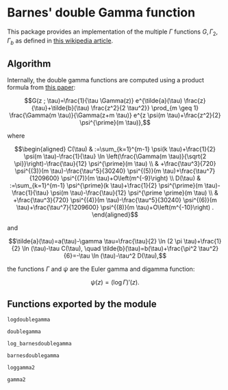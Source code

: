 # Barnes' double Gamma function

This package provides an implementation of the multiple $\Gamma$ functions $G, \Gamma_2, \Gamma_b$ as defined in
[this wikipedia article](https://en.wikipedia.org/wiki/Multiple_gamma_function).

## Algorithm

Internally, the double gamma functions are computed using a product formula from [this paper](https://arxiv.org/abs/2208.13876v1):

$$G(z ; \tau)=\frac{1}{\tau \Gamma(z)} e^{\tilde{a}(\tau) \frac{z}{\tau}+\tilde{b}(\tau) \frac{z^2}{2 \tau^2}} \prod_{m \geq 1} \frac{\Gamma(m \tau)}{\Gamma(z+m \tau)} e^{z \psi(m \tau)+\frac{z^2}{2} \psi^{\prime}(m \tau)},$$

where

$$\begin{aligned}
C(\tau) & :=\sum_{k=1}^{m-1} \psi(k \tau)+\frac{1}{2} \psi(m \tau)-\frac{1}{\tau} \ln \left(\frac{\Gamma(m \tau)}{\sqrt{2 \pi}}\right)-\frac{\tau}{12} \psi^{\prime}(m \tau) \\
& +\frac{\tau^3}{720} \psi^{(3)}(m \tau)-\frac{\tau^5}{30240} \psi^{(5)}(m \tau)+\frac{\tau^7}{1209600} \psi^{(7)}(m \tau)+O\left(m^{-9}\right) \\
D(\tau) & :=\sum_{k=1}^{m-1} \psi^{\prime}(k \tau)+\frac{1}{2} \psi^{\prime}(m \tau)-\frac{1}{\tau} \psi(m \tau)-\frac{\tau}{12} \psi^{\prime \prime}(m \tau) \\
& +\frac{\tau^3}{720} \psi^{(4)}(m \tau)-\frac{\tau^5}{30240} \psi^{(6)}(m \tau)+\frac{\tau^7}{1209600} \psi^{(8)}(m \tau)+O\left(m^{-10}\right) .
\end{aligned}$$

and

$$\tilde{a}(\tau)=a(\tau)-\gamma \tau=\frac{\tau}{2} \ln (2 \pi \tau)+\frac{1}{2} \ln (\tau)-\tau C(\tau), \quad \tilde{b}(\tau)=b(\tau)+\frac{\pi^2 \tau^2}{6}=-\tau \ln (\tau)-\tau^2 D(\tau),$$

the functions $\Gamma$ and $\psi$ are the Euler gamma and digamma function:

$$\psi(z) = (\log \Gamma)'(z).$$

## Functions exported by the module

```@docs
logdoublegamma
```

```@docs
doublegamma
```

```@docs
log_barnesdoublegamma
```

```@docs
barnesdoublegamma
```

```@docs
loggamma2
```

```@docs
gamma2
```
